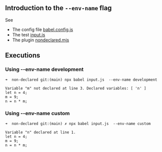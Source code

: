 ## Introduction to the  `--env-name` flag

See 

- The config file [babel.config.js](./babel.config.js)
- The test [input.js](./input.js)
- The plugin [nondeclared.mjs](./nondeclared.mjs)

## Executions

### Using --env-name development

```
➜  non-declared git:(main) npx babel input.js  --env-name development

Variable "m" not declared at line 3. Declared variables: [ 'n' ]
let n = 4;
m = 9;
n = n * m;
```

### Using --env-name custom

```
➜  non-declared git:(main) ✗ npx babel input.js  --env-name custom     

Variable "n" declared at line 1.
let n = 4;
m = 9;
n = n * m;
```
